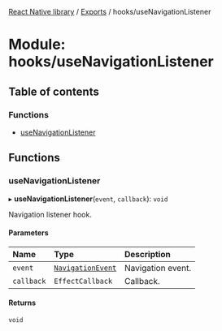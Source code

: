 [React Native library](../index.md) / [Exports](../modules.md) / hooks/useNavigationListener

# Module: hooks/useNavigationListener

## Table of contents

### Functions

- [useNavigationListener](hooks_useNavigationListener.md#usenavigationlistener)

## Functions

### useNavigationListener

▸ **useNavigationListener**(`event`, `callback`): `void`

Navigation listener hook.

#### Parameters

| Name | Type | Description |
| :------ | :------ | :------ |
| `event` | [`NavigationEvent`](../enums/types_react_navigation.NavigationEvent.md) | Navigation event. |
| `callback` | `EffectCallback` | Callback. |

#### Returns

`void`
